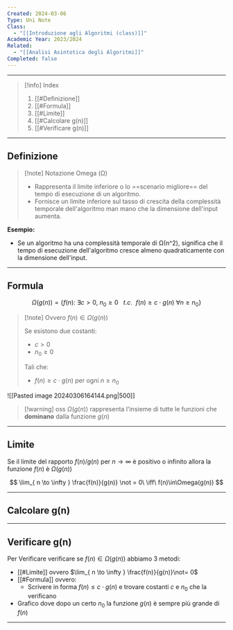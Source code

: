 ```yaml
---
Created: 2024-03-06
Type: Uni Note
Class:
  - "[[Introduzione agli Algoritmi (class)]]"
Academic Year: 2023/2024
Related:
  - "[[Analisi Asintotica degli Algoritmi]]"
Completed: false
---
```

---

>[!info] Index
>1. [[#Definizione]]
>2. [[#Formula]]
>3. [[#Limite]]
>4. [[#Calcolare g(n)]]
>5. [[#Verificare g(n)]]

---
## Definizione

>[!note] Notazione Omega (Ω)
>- Rappresenta il limite inferiore o lo ==scenario migliore== del tempo di esecuzione di un algoritmo. 
>- Fornisce un limite inferiore sul tasso di crescita della complessità temporale dell'algoritmo man mano che la dimensione dell'input aumenta. 

**Esempio:**
- Se un algoritmo ha una complessità temporale di Ω(n^2), significa che il tempo di esecuzione dell'algoritmo cresce almeno quadraticamente con la dimensione dell'input.

---
## Formula

$$
\Omega(g(n)) = \{ f(n):\ \exists c>0,\  n_{0}\geq 0\ \ \ t.c.\ \ f(n) \geq c \cdot g(n)\  \forall n\geq n_{0}  \}
$$

>[!note] Ovvero
>$f(n)\in \Omega(g(n))$ 
>
>Se esistono due costanti:
>- $c>0$
>- $n_{0}\geq 0$
>
>Tali che:
>- $f(n)\geq c \cdot g(n)$    per ogni $n \geq n_{0}$

![[Pasted image 20240306164144.png|500]]

>[!warning] oss
> $\Omega(g(n))$ rappresenta l'insieme di tutte le funzioni che **dominano** dalla funzione $g(n)$

---
## Limite

Se il limite del rapporto $f(n) / g(n)$ per $n\to \infty$ è positivo o infinito allora la funzione $f(n)$ è $\Omega(g(n))$

$$
\lim_{ n \to \infty } \frac{f(n)}{g(n)} \not = 0\ \iff\ f(n)\in\Omega(g(n))
$$

---
## Calcolare g(n)



---
## Verificare g(n)

Per Verificare verificare se $f(n) \in \Omega(g(n))$ abbiamo 3 metodi:
- [[#Limite]] ovvero $\lim_{ n \to \infty } \frac{f(n)}{g(n)}\not= 0$ 
- [[#Formula]] ovvero:
	- Scrivere in forma $f(n) \leq c \cdot g(n)$ e trovare costanti $c$ e $n_{0}$ che la verificano 
- Grafico dove dopo un certo $n_{0}$ la funzione $g(n)$ è sempre più grande di $f(n)$

---